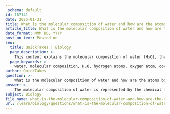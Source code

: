 ```yaml
---
_schema: default
id: 167141
date: 2025-01-31
title: What is the molecular composition of water and how are the atoms bonded?
article_title: What is the molecular composition of water and how are the atoms bonded?
date_format: MMM DD, YYYY
post_on_text: Posted on
seo:
  title: QuickTakes | Biology
  page_description: >-
    This content explains the molecular composition of water (H₂O), the nature of its covalent bonds, its molecular structure, and the significance of its polar characteristics and hydrogen bonding.
  page_keywords: >-
    water, molecular composition, H₂O, hydrogen atoms, oxygen atom, covalent bonds, polar covalent bonds, electronegativity, V-shaped structure, molecular geometry, hydrogen bonding, polar solvent, unique properties, cohesion, adhesion, high heat capacity
author: QuickTakes
question: >-
    What is the molecular composition of water and how are the atoms bonded?
answer: >-
    The molecular composition of water is represented by the chemical formula H₂O, which indicates that each water molecule consists of two hydrogen atoms covalently bonded to one oxygen atom. The bonding in water is characterized by polar covalent bonds, where the oxygen atom is more electronegative than the hydrogen atoms. This difference in electronegativity leads to an unequal sharing of electrons, resulting in a partial negative charge (δ-) on the oxygen atom and partial positive charges (δ+) on the hydrogen atoms.\n\nThe V-shaped molecular structure of water is a consequence of the angle formed between the two hydrogen atoms, which is approximately 104.5 degrees. This geometry contributes to the polarity of the molecule, making water a polar solvent. The polar nature of water allows it to engage in hydrogen bonding, which is the attraction between the partially positive hydrogen atoms of one water molecule and the partially negative oxygen atoms of another. These hydrogen bonds are relatively weak compared to covalent bonds but are crucial for many of water's unique properties, such as cohesion, adhesion, and its high heat capacity.\n\nIn summary, water's molecular composition and the nature of its bonding are fundamental to its role as a solvent and its importance in various chemical and biological processes.
subject: Biology
file_name: what-is-the-molecular-composition-of-water-and-how-are-the-atoms-bonded.md
url: /learn/biology/questions/what-is-the-molecular-composition-of-water-and-how-are-the-atoms-bonded
---
```


&nbsp;